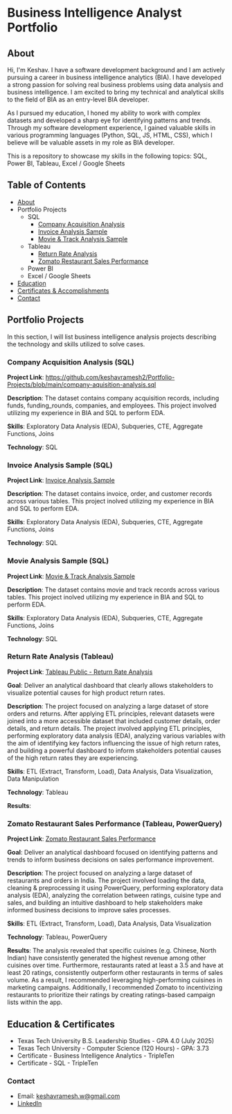 # Business Intelligence Analyst Portfolio

## About
Hi, I'm Keshav. I have a software development background and I am actively pursuing a career in business intelligence analytics (BIA). I have developed a strong passion for solving real business problems using data analysis and business intelligence. I am excited to bring my technical and analytical skills to the field of BIA as an entry-level BIA developer. 

As I pursued my education, I honed my ability to work with complex datasets and developed a sharp eye for identifying patterns and trends. Through my software development experience, I gained valuable skills in various programming languages (Python, SQL, JS, HTML, CSS), which I believe will be valuable assets in my role as BIA developer. 

This is a repository to showcase my skills in the following topics: SQL, Power BI, Tableau, Excel / Google Sheets

## Table of Contents
- [About](#about)
- Portfolio Projects
  - SQL
    - [Company Acquisition Analysis](https://github.com/keshavramesh2/Business_Intelligence_Analyst_Portfolio/edit/main/README.md#company-acquisition-analysis)
    - [Invoice Analysis Sample](https://github.com/keshavramesh2/Portfolio-Projects/blob/main/invoice-analysis-sample.sql)
    - [Movie & Track Analysis Sample](https://github.com/keshavramesh2/Portfolio-Projects/blob/main/movietrack-analysis-sample.sql)
  - Tableau
    - [Return Rate Analysis](https://public.tableau.com/app/profile/keshav.ramesh3978/viz/Keshav_Ramesh_Project_5/ReturnRateAnalysis)
    - [Zomato Restaurant Sales Performance](https://public.tableau.com/app/profile/keshav.ramesh3978/viz/FinalProject_17423915329530/RatingsvsSales)   
  - Power BI
  - Excel / Google Sheets
- [Education](#education)
- [Certificates & Accomplishments](#certificates-accomplishments)
- [Contact](#contact)

## Portfolio Projects
In this section, I will list business intelligence analysis projects describing the technology and skills utilized to solve cases.

### Company Acquisition Analysis (SQL)

**Project Link**: https://github.com/keshavramesh2/Portfolio-Projects/blob/main/company-aquisition-analysis.sql

**Description**: The dataset contains company acquisition records, including funds, funding_rounds, companies, and employees. This project involved utilizing my experience in BIA and SQL to perform EDA. 

**Skills**: Exploratory Data Analysis (EDA), Subqueries, CTE, Aggregate Functions, Joins

**Technology**: SQL

### Invoice Analysis Sample (SQL)

**Project Link**: [Invoice Analysis Sample](https://github.com/keshavramesh2/Portfolio-Projects/blob/main/invoice-analysis-sample.sql)

**Description**: The dataset contains invoice, order, and customer records across various tables. This project inolved utilizing my experience in BIA and SQL to perform EDA.

**Skills**: Exploratory Data Analysis (EDA), Subqueries, CTE, Aggregate Functions, Joins

**Technology**: SQL

### Movie Analysis Sample (SQL)

**Project Link**: [Movie & Track Analysis Sample](https://github.com/keshavramesh2/Portfolio-Projects/blob/main/movietrack-analysis-sample.sql)

**Description**: The dataset contains movie and track records across various tables. This project inolved utilizing my experience in BIA and SQL to perform EDA.

**Skills**: Exploratory Data Analysis (EDA), Subqueries, CTE, Aggregate Functions, Joins

**Technology**: SQL

### Return Rate Analysis (Tableau)

**Project Link**: [Tableau Public - Return Rate Analysis](https://public.tableau.com/app/profile/keshav.ramesh3978/viz/Keshav_Ramesh_Project_5/ReturnRateAnalysis)

**Goal**: Deliver an analytical dashboard that clearly allows stakeholders to visualize potential causes for high product return rates.

**Description**: The project focused on analyzing a large dataset of store orders and returns. After applying ETL principles, relevant datasets were joined into a more accessible dataset that included customer details, order details, and return details. The project involved applying ETL principles, performing exploratory data analysis (EDA), analyzing various variables with the aim of identifying key factors influencing the issue of high return rates, and building a powerful dashboard to inform stakeholders potential causes of the high return rates they are experiencing. 

**Skills**: ETL (Extract, Transform, Load), Data Analysis, Data Visualization, Data Manipulation

**Technology**: Tableau

**Results**: 

### Zomato Restaurant Sales Performance (Tableau, PowerQuery)

**Project Link**: [Zomato Restaurant Sales Performance](https://public.tableau.com/app/profile/keshav.ramesh3978/viz/FinalProject_17423915329530/RatingsvsSales)

**Goal**: Deliver an analytical dashboard focused on identifying patterns and trends to inform business decisions on sales performance improvement.

**Description**: The project focused on analyzing a large dataset of restaurants and orders in India. The project involved loading the data, cleaning & preprocessing it using PowerQuery, performing exploratory data analysis (EDA), analyzing the correlation between ratings, cuisine type and sales, and building an intuitive dashboard to help stakeholders make informed business decisions to improve sales processes. 

**Skills**: ETL (Extract, Transform, Load), Data Analysis, Data Visualization 

**Technology**: Tableau, PowerQuery

**Results**: The analysis revealed that specific cuisines (e.g. Chinese, North Indian) have consistently generated the highest revenue among other cuisines over time. Furthermore, restaurants rated at least a 3.5 and have at least 20 ratings, consistently outperform other restaurants in terms of sales volume. As a result, I recommended leveraging high-performing cuisines in marketing campaigns. Additionally, I recommended Zomato to incentivizing restaurants to prioritize their ratings by creating ratings-based campaign lists within the app.


## Education & Certificates
- Texas Tech University B.S. Leadership Studies - GPA 4.0 (July 2025)
- Texas Tech University - Computer Science (120 Hours) - GPA: 3.73
- Certificate - Business Intelligence Analytics - TripleTen
- Certificate - SQL - TripleTen

### Contact
- Email: keshavramesh.w@gmail.com
- [LinkedIn](https://www.linkedin.com/in/keshav-ramesh1/)
